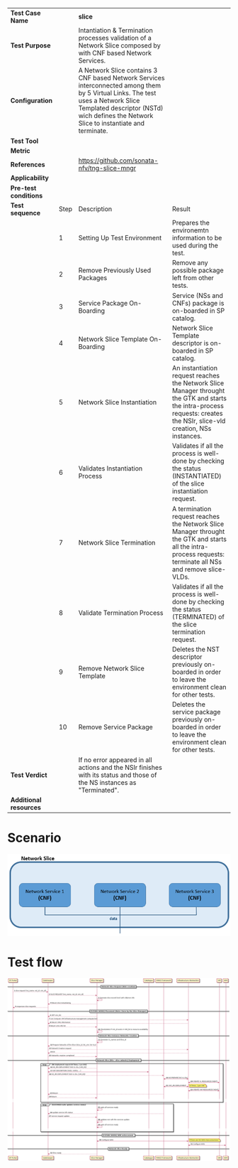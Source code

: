 |||||
| :--- | :--- | :--- | :--- |
| __Test Case Name__ | | __slice__ | |
| __Test Purpose__ | | Intantiation & Termination processes validation of a Network Slice composed by with CNF based Network Services.| |
| __Configuration__ | | A Network Slice contains 3 CNF based Network Services interconnected among them by 5 Virtual Links. The test uses a Network Slice Templated descriptor (NSTd) wich defines the Network Slice to instantiate and terminate.| |
| __Test Tool__ | | | |
| __Metric__ | | | |
| __References__ | | https://github.com/sonata-nfv/tng-slice-mngr | |
| __Applicability__ | | | |
| __Pre-test conditions__ | | |
| __Test sequence__ | Step | Description | Result |
| | 1 | Setting Up Test Environment | Prepares the environemtn information to be used during the test. |
| | 2 | Remove Previously Used Packages | Remove any possible package left from other tests. |
| | 3 | Service Package On-Boarding | Service (NSs and CNFs) package is on-boarded in SP catalog. |
| | 4 | Network Slice Template On-Boarding  | Network Slice Template descriptor is on-boarded in SP catalog. |
| | 5 | Network Slice Instantiation | An instantiation request reaches the Network Slice Manager throught the GTK and starts the intra-process requests: creates the NSIr, slice-vld creation, NSs instances. |
| | 6 | Validates Instantiation Process | Validates if all the process is well-done by checking the status (INSTANTIATED) of the slice instantiation request. |
| | 7 | Network Slice Termination | A termination request reaches the Network Slice Manager throught the GTK and starts all the intra-process requests: terminate all NSs and remove slice-VLDs. |
| | 8 | Validate Termination Process | Validates if all the process is well-done by checking the status (TERMINATED) of the slice termination request. |
| | 9 | Remove Network Slice Template | Deletes the NST descriptor previously on-boarded in order to leave the environment clean for other tests. |
| | 10 | Remove Service Package | Deletes the service package previously on-boarded in order to leave the environment clean for other tests. |
| __Test Verdict__ | | If no error appeared in all actions and the NSIr finishes with its status and those of the NS instances as "Terminated".|
| __Additional resources__ | | | |
# Scenario
![Network Slice Architecture](./images/slice_3NS_architecture.PNG)
# Test flow
![Instantiation Testflow](./images/slice_instantiation_flow.png)